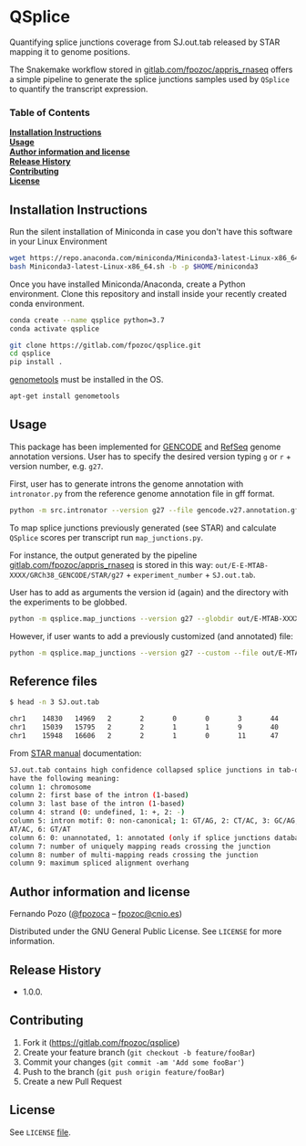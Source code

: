 # QSplice

Quantifying splice junctions coverage from SJ.out.tab released by STAR mapping it to genome positions. 

The Snakemake workflow stored in [gitlab.com/fpozoc/appris_rnaseq](https://gitlab.com/fpozoc/appris_rnaseq) offers a simple pipeline to generate the splice junctions samples used by `QSplice` to quantify the transcript expression.

### Table of Contents

**[Installation Instructions](#installation-instructions)**<br>
**[Usage](#model-reproducibility)**<br>
**[Author information and license](#author-information-and-license)**<br>
**[Release History](#release-history)**<br>
**[Contributing](#contributing)**<br>
**[License](#license)**

## Installation Instructions

Run the silent installation of Miniconda in case you don't have this software in your Linux Environment

```sh
wget https://repo.anaconda.com/miniconda/Miniconda3-latest-Linux-x86_64.sh
bash Miniconda3-latest-Linux-x86_64.sh -b -p $HOME/miniconda3
```

Once you have installed Miniconda/Anaconda, create a Python environment. Clone this repository and install inside your recently created conda environment.

```sh
conda create --name qsplice python=3.7
conda activate qsplice

git clone https://gitlab.com/fpozoc/qsplice.git
cd qsplice
pip install .
```

[genometools](https://github.com/genometools/genometools) must be installed in the OS.

```sh
apt-get install genometools
```

## Usage

This package has been implemented for [GENCODE](https://www.gencodegenes.org/human/) and [RefSeq](https://ftp.ncbi.nlm.nih.gov/refseq/) genome annotation versions.
User has to specify the desired version typing `g` or `r` + version number, e.g. `g27`.

First, user has to generate introns the genome annotation with `intronator.py` from the reference genome annotation file in gff format.

```sh
python -m src.intronator --version g27 --file gencode.v27.annotation.gff3.gz
```

To map splice junctions previously generated (see STAR) and calculate `QSplice` scores per transcript run `map_junctions.py`.
 
 For instance, the output generated by the pipeline [gitlab.com/fpozoc/appris_rnaseq](https://gitlab.com/fpozoc/appris_rnaseq) is stored in this way:
 `out/E-E-MTAB-XXXX/GRCh38_GENCODE/STAR/g27` + `experiment_number` + `SJ.out.tab`.

User has to add as arguments the version id (again) and the directory with the experiments to be globbed.

```sh
python -m qsplice.map_junctions --version g27 --globdir out/E-MTAB-XXXX/GRCh38_GENCODE/STAR/g27
```

However, if user wants to add a previously customized (and annotated) file:

```sh
python -m qsplice.map_junctions --version g27 --custom --file out/E-MTAB-XXXX/GRCh38_GENCODE/STAR/g27/SJ.out.tab.concat.gz
```

## Reference files

```sh
$ head -n 3 SJ.out.tab

chr1    14830   14969   2       2       0       0       3       44
chr1    15039   15795   2       2       1       1       9       40
chr1    15948   16606   2       2       1       0       11      47
```

From [STAR manual](http://labshare.cshl.edu/shares/gingeraslab/www-data/dobin/STAR/STAR.posix/doc/STARmanual.pdf) documentation:

```sh
SJ.out.tab contains high confidence collapsed splice junctions in tab-delimited format. The columns
have the following meaning:
column 1: chromosome
column 2: first base of the intron (1-based)
column 3: last base of the intron (1-based)
column 4: strand (0: undefined, 1: +, 2: -)
column 5: intron motif: 0: non-canonical; 1: GT/AG, 2: CT/AC, 3: GC/AG, 4: CT/GC, 5:
AT/AC, 6: GT/AT
column 6: 0: unannotated, 1: annotated (only if splice junctions database is used)
column 7: number of uniquely mapping reads crossing the junction
column 8: number of multi-mapping reads crossing the junction
column 9: maximum spliced alignment overhang
```

## Author information and license

Fernando Pozo ([@fpozoca](https://twitter.com/fpozoca) – fpozoc@cnio.es)

Distributed under the GNU General Public License. See ``LICENSE`` for more information.

## Release History

* 1.0.0.

## Contributing

1. Fork it (<https://gitlab.com/fpozoc/qsplice>)
2. Create your feature branch (`git checkout -b feature/fooBar`)
3. Commit your changes (`git commit -am 'Add some fooBar'`)
4. Push to the branch (`git push origin feature/fooBar`)
5. Create a new Pull Request

## License

See `LICENSE` [file](LICENSE).
